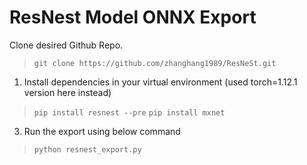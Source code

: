 # ResNest Model ONNX Export
Clone desired Github Repo. 
> `git clone https://github.com/zhanghang1989/ResNeSt.git`


1. Install dependencies in your virtual environment (used torch=1.12.1 version here instead)

> `pip install resnest --pre`
> `pip install mxnet`

3. Run the export using below command
> `python resnest_export.py`
